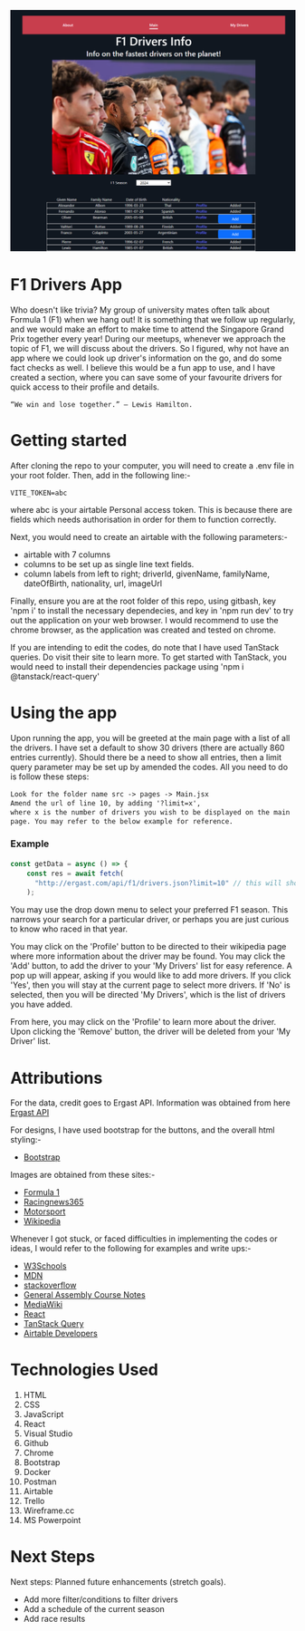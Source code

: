 ![app screenshot](F1_Driver_app_ss.png)

# F1 Drivers App

Who doesn't like trivia? My group of university mates often talk about Formula 1 (F1) when we hang out! It is something that we follow up regularly, and we would make an effort to make time to attend the Singapore Grand Prix together every year! During our meetups, whenever we approach the topic of F1, we will discuss about the drivers. So I figured, why not have an app where we could look up driver's information on the go, and do some fact checks as well. I believe this would be a fun app to use, and I have created a section, where you can save some of your favourite drivers for quick access to their profile and details.

```
“We win and lose together.” – Lewis Hamilton.
```

# Getting started

After cloning the repo to your computer, you will need to create a .env file in your root folder. Then, add in the following line:-

```
VITE_TOKEN=abc
```

where abc is your airtable Personal access token. This is because there are fields which needs authorisation in order for them to function correctly.

Next, you would need to create an airtable with the following parameters:-

- airtable with 7 columns
- columns to be set up as single line text fields.
- column labels from left to right; driverId, givenName, familyName, dateOfBirth, nationality, url, imageUrl

Finally, ensure you are at the root folder of this repo, using gitbash, key 'npm i' to install the necessary dependecies, and key in 'npm run dev' to try out the application on your web browser. I would recommend to use the chrome browser, as the application was created and tested on chrome.

If you are intending to edit the codes, do note that I have used TanStack queries. Do visit their site to learn more. To get started with TanStack, you would need to install their dependencies package using 'npm i @tanstack/react-query'

# Using the app

Upon running the app, you will be greeted at the main page with a list of all the drivers. I have set a default to show 30 drivers (there are actually 860 entries currently). Should there be a need to show all entries, then a limit query parameter may be set up by amended the codes. All you need to do is follow these steps:

```
Look for the folder name src -> pages -> Main.jsx
Amend the url of line 10, by adding '?limit=x',
where x is the number of drivers you wish to be displayed on the main page. You may refer to the below example for reference.
```

### Example

```javascript
const getData = async () => {
    const res = await fetch(
      "http://ergast.com/api/f1/drivers.json?limit=10" // this will show 10 drivers only at the main page
    );
```

You may use the drop down menu to select your preferred F1 season. This narrows your search for a particular driver, or perhaps you are just curious to know who raced in that year.

You may click on the 'Profile' button to be directed to their wikipedia page where more information about the driver may be found. You may click the 'Add' button, to add the driver to your 'My Drivers' list for easy reference. A pop up will appear, asking if you would like to add more drivers. If you click 'Yes', then you will stay at the current page to select more drivers. If 'No' is selected, then you will be directed 'My Drivers', which is the list of drivers you have added.

From here, you may click on the 'Profile' to learn more about the driver. Upon clicking the 'Remove' button, the driver will be deleted from your 'My Driver' list.

# Attributions

For the data, credit goes to Ergast API. Information was obtained from here [Ergast API](https://documenter.getpostman.com/view/11586746/SztEa7bL#intro)

For designs, I have used bootstrap for the buttons, and the overall html styling:-

- [Bootstrap](https://getbootstrap.com/)

Images are obtained from these sites:-

- [Formula 1](https://www.formula1.com/en/latest/article/driver-of-the-day-2024.1I7A0iPl3nMaXyPIeFVFLZ)
- [Racingnews365](https://racingnews365.com/schedule-for-the-f1-2022-singapore-grand-prix)
- [Motorsport](https://www.motorsport.com/)
- [Wikipedia](https://en.wikipedia.org)

Whenever I got stuck, or faced difficulties in implementing the codes or ideas, I would refer to the following for examples and write ups:-

- [W3Schools](https://www.w3schools.com/)
- [MDN](https://developer.mozilla.org/en-US/)
- [stackoverflow](https://stackoverflow.com/)
- [General Assembly Course Notes](https://generalassemb.ly/)
- [MediaWiki](https://www.mediawiki.org/wiki/API:Query)
- [React](https://react.dev/learn)
- [TanStack Query](https://tanstack.com/query/latest)
- [Airtable Developers](https://airtable.com/developers)

# Technologies Used

1. HTML
1. CSS
1. JavaScript
1. React
1. Visual Studio
1. Github
1. Chrome
1. Bootstrap
1. Docker
1. Postman
1. Airtable
1. Trello
1. Wireframe.cc
1. MS Powerpoint

# Next Steps

Next steps: Planned future enhancements (stretch goals).

- Add more filter/conditions to filter drivers
- Add a schedule of the current season
- Add race results
